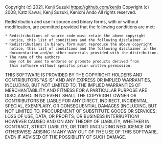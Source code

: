 Copyright (c) 2021, Kenji Suzuki <https://github.com/kenjis>
Copyright (c) 2008, Katz Kawai, Kenji Suzuki, Kenichi Ando
All rights reserved.

Redistribution and use in source and binary forms, with or without
modification, are permitted provided that the following conditions
are met:

    * Redistributions of source code must retain the above copyright 
      notice, this list of conditions and the following disclaimer.
    * Redistributions in binary form must reproduce the above copyright 
      notice, this list of conditions and the following disclaimer in the 
      documentation and/or other materials provided with the distribution.
    * The name of the authors
      may not be used to endorse or promote products derived from 
      this software without specific prior written permission.

THIS SOFTWARE IS PROVIDED BY THE COPYRIGHT HOLDERS AND CONTRIBUTORS "AS IS" AND
ANY EXPRESS OR IMPLIED WARRANTIES, INCLUDING, BUT NOT LIMITED TO, THE
IMPLIED WARRANTIES OF MERCHANTABILITY AND FITNESS FOR A PARTICULAR PURPOSE
ARE DISCLAIMED. IN NO EVENT SHALL THE COPYRIGHT OWNER OR CONTRIBUTORS BE LIABLE
FOR ANY DIRECT, INDIRECT, INCIDENTAL, SPECIAL, EXEMPLARY, OR CONSEQUENTIAL
DAMAGES (INCLUDING, BUT NOT LIMITED TO, PROCUREMENT OF SUBSTITUTE GOODS
OR SERVICES; LOSS OF USE, DATA, OR PROFITS; OR BUSINESS INTERRUPTION)
HOWEVER CAUSED AND ON ANY THEORY OF LIABILITY, WHETHER IN CONTRACT, STRICT
LIABILITY, OR TORT (INCLUDING NEGLIGENCE OR OTHERWISE) ARISING IN ANY WAY OUT
OF THE USE OF THIS SOFTWARE, EVEN IF ADVISED OF THE POSSIBILITY OF SUCH DAMAGE.
